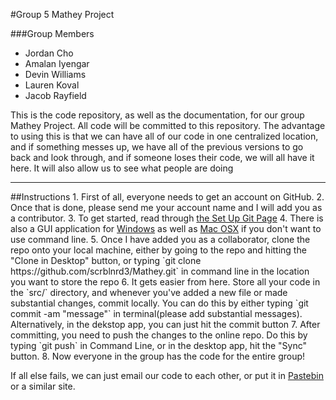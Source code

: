 #Group 5 Mathey Project 

###Group Members
* Jordan Cho
* Amalan Iyengar
* Devin Williams
* Lauren Koval
* Jacob Rayfield

This is the code repository, as well as the documentation, for our group Mathey Project. All code will be committed to this repository. The advantage to using this is that we can have all of our code in one centralized location, and if something messes up, we have all of the previous versions to go back and look through, and if someone loses their code, we will all have it here. It will also allow us to see what people are doing
<hr/>
##Instructions
1. First of all, everyone needs to get an account on GitHub. 
2. Once that is done, please send me your account name and I will add you as a contributor.
3. To get started, read through <a href="https://help.github.com/articles/set-up-git">the Set Up Git Page</a>
4. There is also a GUI application for <a href="http://windows.github.com/">Windows</a> as well as <a href="http://mac.github.com/">Mac OSX</a> if you don't want to use command line.
5. Once I have added you as a collaborator, clone the repo onto your local machine, either by going to the repo and hitting the "Clone in Desktop" button, or typing `git clone https://github.com/scrblnrd3/Mathey.git` in command line in the location you want to store the repo
6. It gets easier from here. Store all your code in the `src/` directory, and whenever you've added a new file or made substantial changes, commit locally. You can do this by either typing `git commit -am "message"` in  terminal(please add substantial messages). Alternatively, in the dekstop app, you can just hit the commit button
7. After committing, you need to push the changes to the online repo. Do this by typing `git push` in Command Line, or in the desktop app, hit the "Sync" button.
8. Now everyone in the group has the code for the entire group!

If all else fails, we can just email our code to each other, or put it in <a href="http://pastebin.com/">Pastebin</a> or a similar site.

